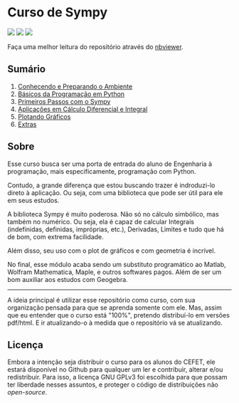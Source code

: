 # Curso de Sympy

![](https://img.shields.io/badge/Made%20by-Eduardo%20Adame-FA8072?style=for-the-badge) ![](https://img.shields.io/github/commit-activity/m/adamesalles/cursosympy?style=for-the-badge) ![](https://img.shields.io/github/last-commit/adamesalles/cursosympy?style=for-the-badge)

Faça uma melhor leitura do repositório através do [nbviewer](https://nbviewer.jupyter.org/github/adamesalles/cursosympy/tree/main/).

## Sumário

1. [Conhecendo e Preparando o Ambiente](chapters/1.ipynb)
2. [Básicos da Programação em Python](chapters/2.ipynb)
3. [Primeiros Passos com o Sympy](chapters/3.ipynb)
4. [Aplicações em Cálculo Diferencial e Integral](chapters/4.ipynb)
5. [Plotando Gráficos](chapters/5.ipynb)
6. [Extras](chapters/6.ipynb)

## Sobre

Esse curso busca ser uma porta de entrada do aluno de Engenharia à programação, mais especificamente, programação com Python.

Contudo, a grande diferença que estou buscando trazer é indroduzi-lo direto à aplicação. Ou seja, com uma biblioteca que pode ser útil para ele em seus estudos.

A biblioteca Sympy é muito poderosa. Não só no cálculo simbólico, mas também no numérico. Ou seja, ela é capaz de calcular Integrais (indefinidas, definidas, impróprias, etc.), Derivadas, Limites e tudo que há de bom, com extrema facilidade.

Além disso, seu uso com o plot de gráficos e com geometria é incrível.

No final, esse módulo acaba sendo um substituto programático ao Matlab, Wolfram Mathematica, Maple, e outros softwares pagos. Além de ser um bom auxiliar aos estudos com Geogebra.

---

A ideia principal é utilizar esse repositório como curso, com sua organização pensada para que se aprenda somente com ele. Mas, assim que eu entender que o curso está "100%", pretendo distribuí-lo em versões pdf/html. E ir atualizando-o à medida que o repositório vá se atualizando.

## Licença

Embora a intenção seja distribuir o curso para os alunos do CEFET, ele estará disponível no Github para qualquer um ler e contribuir, alterar e/ou redistribuir. Para isso, a licença GNU GPLv3 foi escolhida para que possam ter liberdade nesses assuntos, e proteger o código de distribuições não _open-source_.









